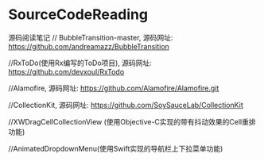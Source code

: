 # SourceCodeReading
源码阅读笔记
// BubbleTransition-master, 源码网址:  https://github.com/andreamazz/BubbleTransition

//RxToDo(使用Rx编写的ToDo项目), 源码网址: https://github.com/devxoul/RxTodo

//Alamofire, 源码网址: https://github.com/Alamofire/Alamofire.git

//CollectionKit, 源码网址: https://github.com/SoySauceLab/CollectionKit

//XWDragCellCollectionView (使用Objective-C实现的带有抖动效果的Cell重排功能)


//AnimatedDropdownMenu(使用Swift实现的导航栏上下拉菜单功能)

